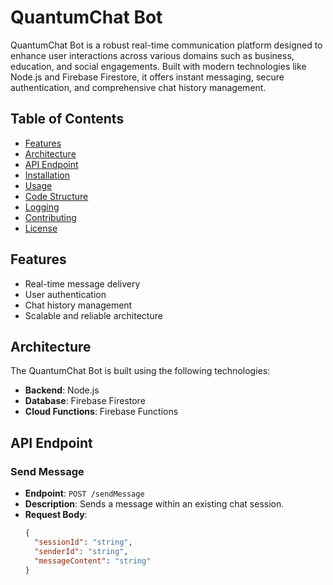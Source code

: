 # QuantumChat Bot

QuantumChat Bot is a robust real-time communication platform designed to enhance user interactions across various domains such as business, education, and social engagements. Built with modern technologies like Node.js and Firebase Firestore, it offers instant messaging, secure authentication, and comprehensive chat history management.

## Table of Contents

- [Features](#features)
- [Architecture](#architecture)
- [API Endpoint](#api-endpoint)
- [Installation](#installation)
- [Usage](#usage)
- [Code Structure](#code-structure)
- [Logging](#logging)
- [Contributing](#contributing)
- [License](#license)

## Features

- Real-time message delivery
- User authentication
- Chat history management
- Scalable and reliable architecture

## Architecture

The QuantumChat Bot is built using the following technologies:
- **Backend**: Node.js
- **Database**: Firebase Firestore
- **Cloud Functions**: Firebase Functions

## API Endpoint

### Send Message
- **Endpoint**: `POST /sendMessage`
- **Description**: Sends a message within an existing chat session.
- **Request Body**:
  ```json
  {
    "sessionId": "string",
    "senderId": "string",
    "messageContent": "string"
  }
